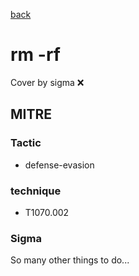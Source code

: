 [back](../index.md)
# rm -rf
Cover by sigma :x: 

## MITRE
### Tactic
  - defense-evasion

### technique
  - T1070.002

### Sigma

 So many other things to do...